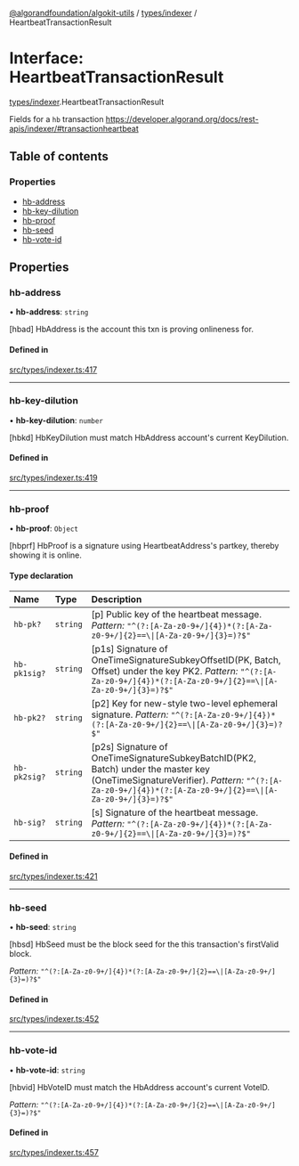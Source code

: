 [@algorandfoundation/algokit-utils](../README.md) / [types/indexer](../modules/types_indexer.md) / HeartbeatTransactionResult

# Interface: HeartbeatTransactionResult

[types/indexer](../modules/types_indexer.md).HeartbeatTransactionResult

Fields for a `hb` transaction https://developer.algorand.org/docs/rest-apis/indexer/#transactionheartbeat

## Table of contents

### Properties

- [hb-address](types_indexer.HeartbeatTransactionResult.md#hb-address)
- [hb-key-dilution](types_indexer.HeartbeatTransactionResult.md#hb-key-dilution)
- [hb-proof](types_indexer.HeartbeatTransactionResult.md#hb-proof)
- [hb-seed](types_indexer.HeartbeatTransactionResult.md#hb-seed)
- [hb-vote-id](types_indexer.HeartbeatTransactionResult.md#hb-vote-id)

## Properties

### hb-address

• **hb-address**: `string`

[hbad] HbAddress is the account this txn is proving onlineness for.

#### Defined in

[src/types/indexer.ts:417](https://github.com/algorandfoundation/algokit-utils-ts/blob/main/src/types/indexer.ts#L417)

___

### hb-key-dilution

• **hb-key-dilution**: `number`

[hbkd] HbKeyDilution must match HbAddress account's current KeyDilution.

#### Defined in

[src/types/indexer.ts:419](https://github.com/algorandfoundation/algokit-utils-ts/blob/main/src/types/indexer.ts#L419)

___

### hb-proof

• **hb-proof**: `Object`

[hbprf] HbProof is a signature using HeartbeatAddress's partkey, thereby showing it is online.

#### Type declaration

| Name | Type | Description |
| :------ | :------ | :------ |
| `hb-pk?` | `string` | [p] Public key of the heartbeat message. *Pattern:* `"^(?:[A-Za-z0-9+/]{4})*(?:[A-Za-z0-9+/]{2}==\\|[A-Za-z0-9+/]{3}=)?$"` |
| `hb-pk1sig?` | `string` | [p1s] Signature of OneTimeSignatureSubkeyOffsetID(PK, Batch, Offset) under the key PK2. *Pattern:* `"^(?:[A-Za-z0-9+/]{4})*(?:[A-Za-z0-9+/]{2}==\\|[A-Za-z0-9+/]{3}=)?$"` |
| `hb-pk2?` | `string` | [p2] Key for new-style two-level ephemeral signature. *Pattern:* `"^(?:[A-Za-z0-9+/]{4})*(?:[A-Za-z0-9+/]{2}==\\|[A-Za-z0-9+/]{3}=)?$"` |
| `hb-pk2sig?` | `string` | [p2s] Signature of OneTimeSignatureSubkeyBatchID(PK2, Batch) under the master key (OneTimeSignatureVerifier). *Pattern:* `"^(?:[A-Za-z0-9+/]{4})*(?:[A-Za-z0-9+/]{2}==\\|[A-Za-z0-9+/]{3}=)?$"` |
| `hb-sig?` | `string` | [s] Signature of the heartbeat message. *Pattern:* `"^(?:[A-Za-z0-9+/]{4})*(?:[A-Za-z0-9+/]{2}==\\|[A-Za-z0-9+/]{3}=)?$"` |

#### Defined in

[src/types/indexer.ts:421](https://github.com/algorandfoundation/algokit-utils-ts/blob/main/src/types/indexer.ts#L421)

___

### hb-seed

• **hb-seed**: `string`

[hbsd] HbSeed must be the block seed for the this transaction's firstValid block.

*Pattern:* `"^(?:[A-Za-z0-9+/]{4})*(?:[A-Za-z0-9+/]{2}==\|[A-Za-z0-9+/]{3}=)?$"`

#### Defined in

[src/types/indexer.ts:452](https://github.com/algorandfoundation/algokit-utils-ts/blob/main/src/types/indexer.ts#L452)

___

### hb-vote-id

• **hb-vote-id**: `string`

[hbvid] HbVoteID must match the HbAddress account's current VoteID.

*Pattern:* `"^(?:[A-Za-z0-9+/]{4})*(?:[A-Za-z0-9+/]{2}==\|[A-Za-z0-9+/]{3}=)?$"`

#### Defined in

[src/types/indexer.ts:457](https://github.com/algorandfoundation/algokit-utils-ts/blob/main/src/types/indexer.ts#L457)
